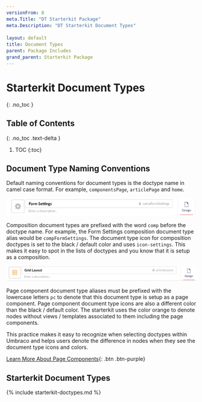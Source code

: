 ```yaml
---
versionFrom: 8
meta.Title: "DT Starterkit Package"
meta.Description: "DT Starterkit Document Types"

layout: default
title: Document Types
parent: Package Includes
grand_parent: Starterkit Package
---
```


# Starterkit Document Types
{: .no_toc }

## Table of Contents
{: .no_toc .text-delta }

1. TOC
{:toc}

## Document Type Naming Conventions

Default naming conventions for document types is the doctype name in camel case format. For example, `componentsPage`, `articlePage` and `home`.

![Form Settings Doctype Naming](images/form-settings-doctype-naming.png)

Composition document types are prefixed with the word `comp` before the doctype name. For example, the Form Settings composition document type alias would be `compFormSettings`. The document type icon for composition doctypes is set to the black / default color and uses `icon-settings`. This makes it easy to spot in the lists of doctypes and you know that it is setup as a composition.

![Form Settings Doctype Naming](images/grid-layout-doctype-naming.png)

Page component document type aliases must be prefixed with the lowercase letters `pc` to denote that this document type is setup as a page component. Page component document type icons are also a different color than the black / default color. The starterkit uses the color orange to denote nodes without views / templates associated to them including the page components.

This practice makes it easy to recognize when selecting doctypes within Umbraco and helps users denote the difference in nodes when they see the document type icons and colors.

[Learn More About Page Components](/Components-Library.html){: .btn .btn-purple}

## Starterkit Document Types

{% include starterkit-doctypes.md %}